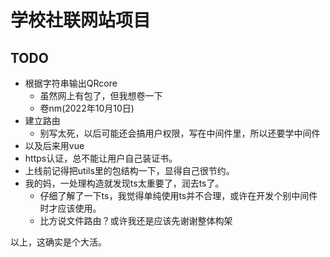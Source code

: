 # 学校社联网站项目

## TODO

- 根据字符串输出QRcore
    - 虽然网上有包了，但我想卷一下
    - 卷nm(2022年10月10日)
- 建立路由
    - 别写太死，以后可能还会搞用户权限，写在中间件里，所以还要学中间件
- 以及后来用vue
- https认证，总不能让用户自己装证书。
- 上线前记得把utils里的包结构一下，显得自己很节约。
- 我的妈，一处理构造就发现ts太重要了，润去ts了。
    - 仔细了解了一下ts，我觉得单纯使用ts并不合理，或许在开发个别中间件时才应该使用。
    - 比方说文件路由？或许我还是应该先谢谢整体构架

以上，这确实是个大活。